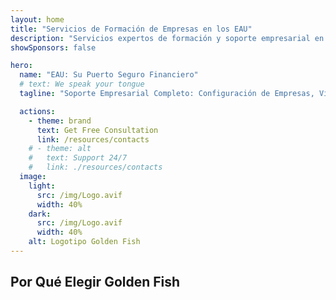 ```yaml
---
layout: home
title: "Servicios de Formación de Empresas en los EAU"
description: "Servicios expertos de formación y soporte empresarial en EAU. Configuración de empresas, banca, impuestos, soluciones legales y de visados. Pague solo después de la aprobación."
showSponsors: false

hero:
  name: "EAU: Su Puerto Seguro Financiero"
  # text: We speak your tongue
  tagline: "Soporte Empresarial Completo: Configuración de Empresas, Visados, Banca. <span class='hl'>Sin éxito — sin cargo</span>."

  actions:
    - theme: brand
      text: Get Free Consultation
      link: /resources/contacts
    # - theme: alt
    #   text: Support 24/7
    #   link: ./resources/contacts
  image:
    light:
      src: /img/Logo.avif
      width: 40%
    dark:
      src: /img/Logo.avif
      width: 40%
    alt: Logotipo Golden Fish
---
```


<FeatureCards :features="[
  {
    title: 'Guía de Configuración de Empresas',
    details: 'Guía completa para establecer empresas en **free zone, offshore, mainland, branch**.',
    items: [
      'Propiedad 100% Extranjera disponible en Free Zones y Mainland',
      'Tasas Impositivas Bajas - solo 9% de impuesto corporativo',
      'Sin Control de Divisas - fácil repatriación de capital'
    ],
    linkText: 'Learn more',
    link: '/uae-business/offer/company-registration/',
    icon: {
      light: '/img/iStock-2051326997.avif',
      dark: '/img/iStock-1448478309.jpg',
      alt: 'Guía de Configuración de Empresas'
    }
  },
  {
    title: 'Apertura de Cuenta Bancaria',
    details: 'Abra fácilmente cuentas bancarias comerciales o personales con los bancos de confianza de los EAU.',
    items: [
      'Servicios PRO integrales para aprobaciones gubernamentales',
      'Configuración completa del paquete bancario',
      '**96% de tasa de éxito**',
    ],
    linkText: 'Learn more',
    link: '/uae-business/offer/banking/',
    icon: {
      light: '/img/iStock-2153786564.avif',
      dark: '/img/iStock-2166793628.avif',
      alt: 'Servicios Bancarios'
    }
  },
  {
    title: 'Golden Visa y Residencia',
    details: 'Obtenga una **Golden Visa** de EAU para residencia a largo plazo con un proceso de solicitud sin complicaciones.',
    items: [
      '**No es necesario ingresar a EAU cada 6 meses**',
      'Validez de 10 años con opción de renovación al mantener las condiciones de calificación',
      '92% de tasa de éxito',
    ],
    linkText: 'Learn more',
    link: '/uae-business/offer/golden-visa/',
    icon: {
      light: '/img/iStock-1312241253.avif',
      dark: '/img/ILONMASKID.webp',
      alt: 'Servicios de Visado'
    }
  },
]" />

<FeatureCards :features="[
  {
    title: 'Servicios de Cumplimiento',
    details: 'Nuestros expertos le guían a través de los complejos requisitos regulatorios de EAU, incluyendo informes ESR y presentaciones UBO.',
    items: [],
    linkText: 'Learn more',
    link: '/uae-business/company-registration/Protect-Your-Business',
    icon: {
      light: '/img/iStock-1299393716.avif',
      dark: '/img/iStock-2149731304.avif',
      alt: 'Servicios de Cumplimiento'
    }
  },
  {
    title: 'Impuesto Corporativo y VAT',
    details: 'Asesoramiento experto asegura el cumplimiento de las obligaciones de Impuesto Corporativo y VAT con la Autoridad Federal de Impuestos (FTA).',
    items: [],
    linkText: 'Learn more',
    link: '/uae-business/company-registration/accounting-legal',
    icon: {
      light: '/img/iStock-1018285934.avif',
      dark: '/img/iStock-584576538.avif',
      alt: 'Servicios Fiscales'
    }
  },
  {
    title: 'Servicios Legales',
    details: 'El equipo legal asesora sobre las leyes de EAU relacionadas con fusiones y adquisiciones, reestructuración corporativa, financiamiento y resolución de disputas.',
    items: [],
    linkText: 'Learn more',
    link: '/uae-business/company-registration/Protect-Your-Business',
    icon: {
      light: '/img/iStock-650045508.avif',
      dark: '/img/iStock-1498627598.avif',
      alt: 'Servicios Legales'
    }
  },
  {
    title: 'Contabilidad y Nómina',
    details: 'Nuestros contadores gestionan las finanzas, proporcionando contabilidad, conciliación, nómina y apoyo de auditoría, ahorrando costos de contratación.',
    items: [],
    linkText: 'Learn more',
    link: '/resources/contacts',
    icon: {
      light: '/img/iStock-1022793868.avif',
      dark: '/img/iStock-1320130292.jpg',
      alt: 'Servicios de Contabilidad'
    }
  },
]" />

## Por Qué Elegir Golden Fish

<BenefitsList :features="[
  {
    icon: '🏢',
    title: 'Experiencia Local en EAU',
    text: 'Especialistas dedicados en Dubái proporcionan orientación experta en cada paso del proceso.'
  },
  {
    icon: '📊',
    title: 'Tasa de Éxito Comprobada',
    text: 'Más del 90% de tasa de aprobación con cientos de visas, cuentas bancarias y registros de empresas emitidos a través de nuestro procesamiento premium.'
  },
  {
    icon: '💸',
    title: '**Tarifas Basadas en el Éxito**',
    text: '[Pague solo después de la aprobación](/uae-business/benefits/success-based-fees). Transparencia total sin costos ocultos.'
  },
]" />

<!-- ## Comience Ahora - Consulta Inicial Gratuita

<div id="contact-form"></div>

<video  autoplay muted playsinline style="padding: 80px" >
  <source src="/img/iStock-2185906461.mp4" type="video/mp4">
</video>

<ContactFormModal formName="Home page" buttonText="Obtener una consulta gratuita"
:services="['📝 Registro de empresa', '🏧 Apertura de cuentas bancarias', '🪪 EID & Golden Visa', 'Otros Servicios']"/> -->

<!-- <br>

# Historias de Éxito

<br>

<ImageGrid :images="[
  { src: '/img/iStock-1945498989.avif', href: './immigration.md', alt: 'Inmigración EAU' },
  { src: '/img/iStock-1965736217.avif', href: './immigration.md', alt: 'Inmigración EAU' },
]"/> -->